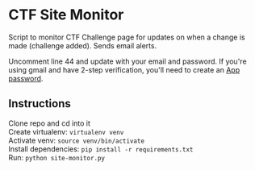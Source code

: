 # CTF Site Monitor

Script to monitor CTF Challenge page for updates on when a change is made (challenge added). Sends email alerts. 

Uncomment line 44 and update with your email and password. If you're using gmail and have 2-step verification, you'll need to create an [App password](https://support.google.com/accounts/answer/185833?hl=en). 

## Instructions
Clone repo and cd into it \
Create virtualenv: `virtualenv venv` \
Activate venv: `source venv/bin/activate` \
Install dependencies: `pip install -r requirements.txt` \
Run: `python site-monitor.py`


